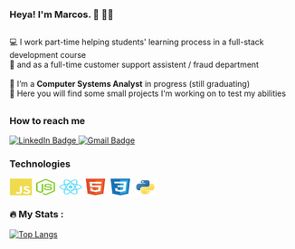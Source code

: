 ### Heya! I'm Marcos. 👋 :man_technologist:

## 
:computer: I work part-time helping students' learning process in a full-stack development course <br>
:speech_balloon: and as a full-time customer support assistent / fraud  department <br><br>
🌱  I’m a **Computer Systems Analyst** in progress (still graduating) <br>
🤔  Here you will find some small projects I'm working on to test my abilities<br>

##
### How to reach me
<div id="badges">
  <a href="https://www.linkedin.com/in/marcos-a-p-prado/">
    <img src="https://img.shields.io/badge/LinkedIn-blue?style=for-the-badge&logo=linkedin&logoColor=white" alt="LinkedIn Badge"/>
  </a>
  <a href="mailto:marcosapprado@gmail.com">
    <img src="https://img.shields.io/badge/Gmail-red?style=for-the-badge&logo=gmail&logoColor=white" alt="Gmail Badge"/>
  </a>
</div>

### Technologies 

<div style="display: inline_block">
  <img align="center" alt="Logo-Javascript" height="30" width="40" src="https://raw.githubusercontent.com/devicons/devicon/master/icons/javascript/javascript-plain.svg">
  <img align="center" alt="Logo-Nodejs" height="30" width="40" src="https://raw.githubusercontent.com/devicons/devicon/master/icons/nodejs/nodejs-original.svg">
  <img align="center" alt="Logo-React" height="30" width="40" src="https://raw.githubusercontent.com/devicons/devicon/master/icons/react/react-original.svg">
  <img align="center" alt="Logo-HTML" height="30" width="40" src="https://raw.githubusercontent.com/devicons/devicon/master/icons/html5/html5-original.svg">
  <img align="center" alt="Logo-CSS" height="30" width="40" src="https://raw.githubusercontent.com/devicons/devicon/master/icons/css3/css3-original.svg">
  <img align="center" alt="Logo-Python" height="30" width="40" src="https://raw.githubusercontent.com/devicons/devicon/master/icons/python/python-original.svg">

</div>

### :fire: My Stats :

<!-- [![GitHub Streak](http://github-readme-streak-stats.herokuapp.com?user=marcosprado&theme=solarized-light&border_radius=13)](https://git.io/streak-stats)-->


[![Top Langs](https://github-readme-stats.vercel.app/api/top-langs/?username=marcosprado&layout=compact&theme=vision-friendly-light)](https://github.com/anuraghazra/github-readme-stats) 
